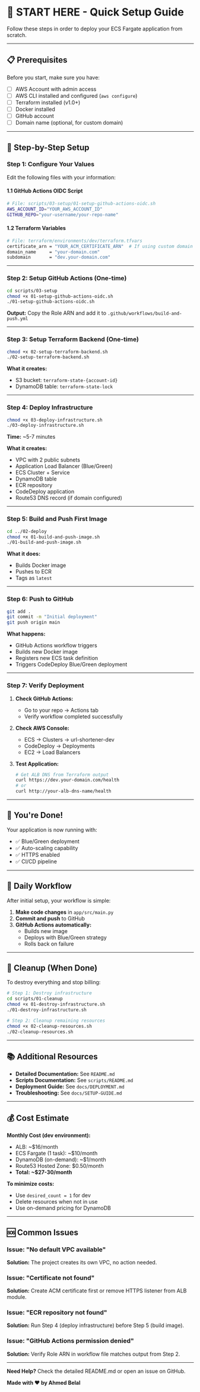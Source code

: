 # 🚀 START HERE - Quick Setup Guide

Follow these steps in order to deploy your ECS Fargate application from scratch.

---

## 📋 Prerequisites

Before you start, make sure you have:

- [ ] AWS Account with admin access
- [ ] AWS CLI installed and configured (`aws configure`)
- [ ] Terraform installed (v1.0+)
- [ ] Docker installed
- [ ] GitHub account
- [ ] Domain name (optional, for custom domain)

---

## 🎯 Step-by-Step Setup

### Step 1: Configure Your Values

Edit the following files with your information:

#### 1.1 GitHub Actions OIDC Script
```bash
# File: scripts/03-setup/01-setup-github-actions-oidc.sh
AWS_ACCOUNT_ID="YOUR_AWS_ACCOUNT_ID"
GITHUB_REPO="your-username/your-repo-name"
```

#### 1.2 Terraform Variables
```bash
# File: terraform/environments/dev/terraform.tfvars
certificate_arn = "YOUR_ACM_CERTIFICATE_ARN"  # If using custom domain
domain_name     = "your-domain.com"
subdomain       = "dev.your-domain.com"
```

---

### Step 2: Setup GitHub Actions (One-time)

```bash
cd scripts/03-setup
chmod +x 01-setup-github-actions-oidc.sh
./01-setup-github-actions-oidc.sh
```

**Output:** Copy the Role ARN and add it to `.github/workflows/build-and-push.yml`

---

### Step 3: Setup Terraform Backend (One-time)

```bash
chmod +x 02-setup-terraform-backend.sh
./02-setup-terraform-backend.sh
```

**What it creates:**
- S3 bucket: `terraform-state-{account-id}`
- DynamoDB table: `terraform-state-lock`

---

### Step 4: Deploy Infrastructure

```bash
chmod +x 03-deploy-infrastructure.sh
./03-deploy-infrastructure.sh
```

**Time:** ~5-7 minutes

**What it creates:**
- VPC with 2 public subnets
- Application Load Balancer (Blue/Green)
- ECS Cluster + Service
- DynamoDB table
- ECR repository
- CodeDeploy application
- Route53 DNS record (if domain configured)

---

### Step 5: Build and Push First Image

```bash
cd ../02-deploy
chmod +x 01-build-and-push-image.sh
./01-build-and-push-image.sh
```

**What it does:**
- Builds Docker image
- Pushes to ECR
- Tags as `latest`

---

### Step 6: Push to GitHub

```bash
git add .
git commit -m "Initial deployment"
git push origin main
```

**What happens:**
- GitHub Actions workflow triggers
- Builds new Docker image
- Registers new ECS task definition
- Triggers CodeDeploy Blue/Green deployment

---

### Step 7: Verify Deployment

1. **Check GitHub Actions:**
   - Go to your repo → Actions tab
   - Verify workflow completed successfully

2. **Check AWS Console:**
   - ECS → Clusters → url-shortener-dev
   - CodeDeploy → Deployments
   - EC2 → Load Balancers

3. **Test Application:**
   ```bash
   # Get ALB DNS from Terraform output
   curl https://dev.your-domain.com/health
   # or
   curl http://your-alb-dns-name/health
   ```

---

## 🎉 You're Done!

Your application is now running with:
- ✅ Blue/Green deployment
- ✅ Auto-scaling capability
- ✅ HTTPS enabled
- ✅ CI/CD pipeline

---

## 🔄 Daily Workflow

After initial setup, your workflow is simple:

1. **Make code changes** in `app/src/main.py`
2. **Commit and push** to GitHub
3. **GitHub Actions automatically:**
   - Builds new image
   - Deploys with Blue/Green strategy
   - Rolls back on failure

---

## 🧹 Cleanup (When Done)

To destroy everything and stop billing:

```bash
# Step 1: Destroy infrastructure
cd scripts/01-cleanup
chmod +x 01-destroy-infrastructure.sh
./01-destroy-infrastructure.sh

# Step 2: Cleanup remaining resources
chmod +x 02-cleanup-resources.sh
./02-cleanup-resources.sh
```

---

## 📚 Additional Resources

- **Detailed Documentation:** See `README.md`
- **Scripts Documentation:** See `scripts/README.md`
- **Deployment Guide:** See `docs/DEPLOYMENT.md`
- **Troubleshooting:** See `docs/SETUP-GUIDE.md`

---

## 💰 Cost Estimate

**Monthly Cost (dev environment):**
- ALB: ~$16/month
- ECS Fargate (1 task): ~$10/month
- DynamoDB (on-demand): ~$1/month
- Route53 Hosted Zone: $0.50/month
- **Total: ~$27-30/month**

**To minimize costs:**
- Use `desired_count = 1` for dev
- Delete resources when not in use
- Use on-demand pricing for DynamoDB

---

## 🆘 Common Issues

### Issue: "No default VPC available"
**Solution:** The project creates its own VPC, no action needed.

### Issue: "Certificate not found"
**Solution:** Create ACM certificate first or remove HTTPS listener from ALB module.

### Issue: "ECR repository not found"
**Solution:** Run Step 4 (deploy infrastructure) before Step 5 (build image).

### Issue: "GitHub Actions permission denied"
**Solution:** Verify Role ARN in workflow file matches output from Step 2.

---

**Need Help?** Check the detailed README.md or open an issue on GitHub.

**Made with ❤️ by Ahmed Belal**

